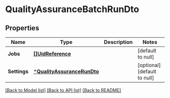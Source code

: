# QualityAssuranceBatchRunDto

## Properties
Name | Type | Description | Notes
------------ | ------------- | ------------- | -------------
**Jobs** | [**[]UidReference**](UidReference.md) |  | [default to null]
**Settings** | [***QualityAssuranceRunDto**](QualityAssuranceRunDto.md) |  | [optional] [default to null]

[[Back to Model list]](../README.md#documentation-for-models) [[Back to API list]](../README.md#documentation-for-api-endpoints) [[Back to README]](../README.md)


